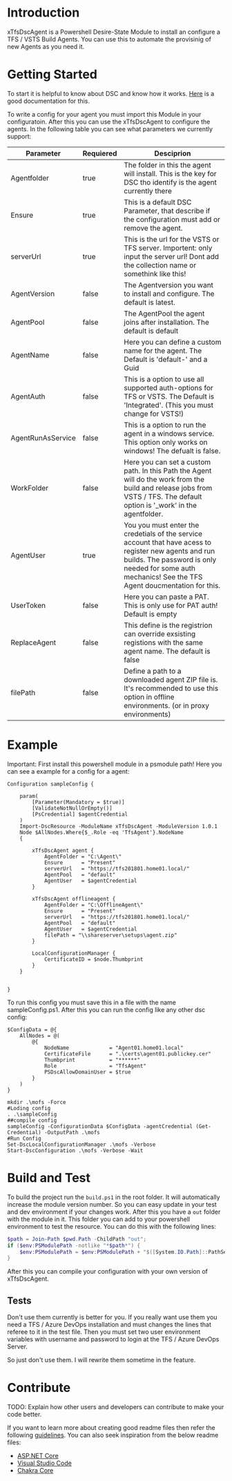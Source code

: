 # Introduction

xTfsDscAgent is a Powershell Desire-State Module to install an configure a TFS / VSTS Build Agents.
You can use this to automate the provisinig of new Agents as you need it.

# Getting Started

To start it is helpful to know about DSC and know how it works. [Here](https://docs.microsoft.com/en-us/powershell/dsc/overview) is a good documentation for this.

To write a config for your agent you must import this Module in your configuratoin.
After this you can use the xTfsDscAgent to configure the agents. In the following table you can see what parameters we currently support:

| Parameter         | Requiered | Desciprion                                                                                                                                                                                                     |
| ----------------- | --------- | -------------------------------------------------------------------------------------------------------------------------------------------------------------------------------------------------------------- |
| Agentfolder       | true      | The folder in this the agent will install. This is the key for DSC tho identify is the agent currently there                                                                                                   |
| Ensure            | true      | This is a default DSC Parameter, that describe if the configuration must add or remove the agent.                                                                                                              |
| serverUrl         | true      | This is the url for the VSTS or TFS server. Importent: only input the server url! Dont add the collection name or somethink like this!                                                                         |
| AgentVersion      | false     | The Agentversion you want to install and configure. The default is latest.                                                                                                                                     |
| AgentPool         | false     | The AgentPool the agent joins after installation. The default is default                                                                                                                                       |
| AgentName         | false     | Here you can define a custom name for the agent. The Default is 'default-' and a Guid                                                                                                                          |
| AgentAuth         | false     | This is a option to use all supported auth-options for TFS or VSTS. The Default is 'Integrated'. (This you must change for VSTS!)                                                                              |
| AgentRunAsService | false     | This is a option to run the agent in a windows service. This option only works on windows! The defualt is false.                                                                                               |
| WorkFolder        | false     | Here you can set a custom path. In this Path the Agent will do the work from the build and release jobs from VSTS / TFS. The default option is '\_work' in the agentfolder.                                    |
| AgentUser         | true      | You you must enter the credetials of the service account that have acess to register new agents and run builds. The password is only needed for some auth mechanics! See the TFS Agent doucmentation for this. |
| UserToken         | false     | Here you can paste a PAT. This is only use for PAT auth! Default is empty                                                                                                                                      |
| ReplaceAgent      | false     | This define is the registrion can override exsisting registions with the same agent name. The default is false                                                                                                 |
| filePath | false | Define a path to a downloaded agent ZIP file is. It's recommended to use this option in offline environments. (or in proxy environments) |

# Example

Important: First install this powershell module in a psmodule path!
Here you can see a example for a config for a agent:

```PS
Configuration sampleConfig {

    param(
        [Parameter(Mandatory = $true)]
        [ValidateNotNullOrEmpty()]
        [PsCredential] $agentCredential
    )
    Import-DscResource -ModuleName xTfsDscAgent -ModuleVersion 1.0.1
    Node $AllNodes.Where{$_.Role -eq 'TfsAgent'}.NodeName
    {

        xTfsDscAgent agent {
            AgentFolder = "C:\Agent\"
            Ensure      = "Present"
            serverUrl   = "https://tfs201801.home01.local/"
            AgentPool   = "default"
            AgentUser   = $agentCredential
        }

        xTfsDscAgent offlineagent {
            AgentFolder = "C:\OfflineAgent\"
            Ensure      = "Present"
            serverUrl   = "https://tfs201801.home01.local/"
            AgentPool   = "default"
            AgentUser   = $agentCredential
            filePath = "\\shareserver\setups\agent.zip"
        }

        LocalConfigurationManager {
            CertificateID = $node.Thumbprint
        }
    }


}
```

To run this config you must save this in a file with the name sampleConfig.ps1.
After this you can run the config like any other dsc config:

```PS
$ConfigData = @{
    AllNodes = @(
        @{
            NodeName             = "Agent01.home01.local"
            CertificateFile      = ".\certs\agent01.publickey.cer"
            Thumbprint           = "******"
            Role                 = "TfsAgent"
            PSDscAllowDomainUser = $true
        }
    )
}

mkdir .\mofs -Force
#Loding config
. .\sampleConfig
##compile config
sampleConfig -ConfigurationData $ConfigData -agentCredential (Get-Credential) -OutputPath .\mofs
#Run Config
Set-DscLocalConfigurationManager .\mofs -Verbose
Start-DscConfiguration .\mofs -Verbose -Wait

```

# Build and Test

To build the project run the `build.ps1` in the root folder. It will automatically increase the module version number. So you can easy update in your test and dev environment if your changes work.
After this you have a `out` folder with the module in it. This folder you can add to your powershell environment to test the resource. You can do this with the following lines:

```powershell
$path = Join-Path $pwd.Path -ChildPath "out";
if ($env:PSModulePath -notlike "*$path*") {
	$env:PSModulePath = $env:PSModulePath + "$([System.IO.Path]::PathSeparator)$path";
}
```

After this you can compile your configuration with your own version of xTfsDscAgent.

## Tests

Don't use them currently is better for you. If you really want use them you need a TFS / Azure DevOps installation and must changes the lines that referee to it in the test file. Then you must set two user environment variables with username and password to login at the TFS / Azure DevOps Server.

So just don't use them. I will rewrite them sometime in the feature.

# Contribute

TODO: Explain how other users and developers can contribute to make your code better.

If you want to learn more about creating good readme files then refer the following [guidelines](https://www.visualstudio.com/en-us/docs/git/create-a-readme). You can also seek inspiration from the below readme files:

- [ASP.NET Core](https://github.com/aspnet/Home)
- [Visual Studio Code](https://github.com/Microsoft/vscode)
- [Chakra Core](https://github.com/Microsoft/ChakraCore)
